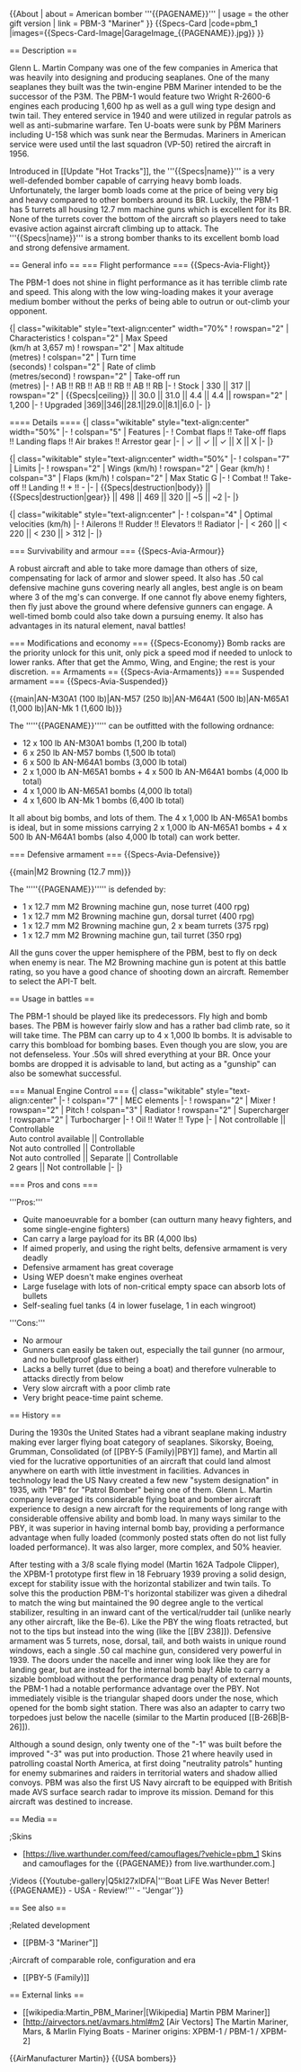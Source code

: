 {{About
| about = American bomber '''{{PAGENAME}}'''
| usage = the other gift version
| link = PBM-3 "Mariner"
}}
{{Specs-Card
|code=pbm_1
|images={{Specs-Card-Image|GarageImage_{{PAGENAME}}.jpg}}
}}

== Description ==
<!-- ''In the description, the first part should be about the history of and the creation and combat usage of the aircraft, as well as its key features. In the second part, tell the reader about the aircraft in the game. Insert a screenshot of the vehicle, so that if the novice player does not remember the vehicle by name, he will immediately understand what kind of vehicle the article is talking about.'' -->
Glenn L. Martin Company was one of the few companies in America that was heavily into designing and producing seaplanes. One of the many seaplanes they built was the twin-engine PBM Mariner intended to be the successor of the P3M. The PBM-1 would feature two Wright R-2600-6 engines each producing 1,600 hp as well as a gull wing type design and twin tail. They entered service in 1940 and were utilized in regular patrols as well as anti-submarine warfare. Ten U-boats were sunk by PBM Mariners including U-158 which was sunk near the Bermudas. Mariners in American service were used until the last squadron (VP-50) retired the aircraft in 1956.

Introduced in [[Update "Hot Tracks"]], the '''{{Specs|name}}''' is a very well-defended bomber capable of carrying heavy bomb loads. Unfortunately, the larger bomb loads come at the price of being very big and heavy compared to other bombers around its BR. Luckily, the PBM-1 has 5 turrets all housing 12.7 mm machine guns which is excellent for its BR. None of the turrets cover the bottom of the aircraft so players need to take evasive action against aircraft climbing up to attack. The '''{{Specs|name}}''' is a strong bomber thanks to its excellent bomb load and strong defensive armament.

== General info ==
=== Flight performance ===
{{Specs-Avia-Flight}}
<!-- ''Describe how the aircraft behaves in the air. Speed, manoeuvrability, acceleration and allowable loads - these are the most important characteristics of the vehicle.'' -->
The PBM-1 does not shine in flight performance as it has terrible climb rate and speed. This along with the low wing-loading makes it your average medium bomber without the perks of being able to outrun or out-climb your opponent.

{| class="wikitable" style="text-align:center" width="70%"
! rowspan="2" | Characteristics
! colspan="2" | Max Speed<br>(km/h at 3,657 m)
! rowspan="2" | Max altitude<br>(metres)
! colspan="2" | Turn time<br>(seconds)
! colspan="2" | Rate of climb<br>(metres/second)
! rowspan="2" | Take-off run<br>(metres)
|-
! AB !! RB !! AB !! RB !! AB !! RB
|-
! Stock
| 330 || 317 || rowspan="2" | {{Specs|ceiling}} || 30.0 || 31.0 || 4.4 || 4.4 || rowspan="2" | 1,200
|-
! Upgraded
|369||346||28.1||29.0||8.1||6.0
|-
|}

==== Details ====
{| class="wikitable" style="text-align:center" width="50%"
|-
! colspan="5" | Features
|-
! Combat flaps !! Take-off flaps !! Landing flaps !! Air brakes !! Arrestor gear
|-
| ✓ || ✓ || ✓ || X || X     <!-- ✓ -->
|-
|}

{| class="wikitable" style="text-align:center" width="50%"
|-
! colspan="7" | Limits
|-
! rowspan="2" | Wings (km/h)
! rowspan="2" | Gear (km/h)
! colspan="3" | Flaps (km/h)
! colspan="2" | Max Static G
|-
! Combat !! Take-off !! Landing !! + !! -
|-
| {{Specs|destruction|body}} || {{Specs|destruction|gear}} || 498 || 469 || 320 || ~5 || ~2
|-
|}

{| class="wikitable" style="text-align:center"
|-
! colspan="4" | Optimal velocities (km/h)
|-
! Ailerons !! Rudder !! Elevators !! Radiator
|-
| < 260 || < 220 || < 230 || > 312
|-
|}

=== Survivability and armour ===
{{Specs-Avia-Armour}}
<!-- ''Examine the survivability of the aircraft. Note how vulnerable the structure is and how secure the pilot is, whether the fuel tanks are armoured, etc. Describe the armour, if there is any, and also mention the vulnerability of other critical aircraft systems.'' -->
A robust aircraft and able to take more damage than others of size, compensating for lack of armor and slower speed.  It also has .50 cal defensive machine guns covering nearly all angles, best angle is on beam where 3 of the mg's can converge. If one cannot fly above enemy fighters, then fly just above the ground where defensive gunners can engage.  A well-timed bomb could also take down a pursuing enemy. It also has advantages in its natural element, naval battles!

=== Modifications and economy ===
{{Specs-Economy}}
Bomb racks are the priority unlock for this unit, only pick a speed mod if needed to unlock to lower ranks.  After that get the Ammo, Wing, and Engine; the rest is your discretion.
== Armaments ==
{{Specs-Avia-Armaments}}
=== Suspended armament ===
{{Specs-Avia-Suspended}}
<!-- ''Describe the aircraft's suspended armament: additional cannons under the wings, bombs, rockets and torpedoes. This section is especially important for bombers and attackers. If there is no suspended weaponry remove this subsection.'' -->
{{main|AN-M30A1 (100 lb)|AN-M57 (250 lb)|AN-M64A1 (500 lb)|AN-M65A1 (1,000 lb)|AN-Mk 1 (1,600 lb)}}

The '''''{{PAGENAME}}''''' can be outfitted with the following ordnance:

* 12 x 100 lb AN-M30A1 bombs (1,200 lb total)
* 6 x 250 lb AN-M57 bombs (1,500 lb total)
* 6 x 500 lb AN-M64A1 bombs (3,000 lb total)
* 2 x 1,000 lb AN-M65A1 bombs + 4 x 500 lb AN-M64A1 bombs (4,000 lb total)
* 4 x 1,000 lb AN-M65A1 bombs (4,000 lb total)
* 4 x 1,600 lb AN-Mk 1 bombs (6,400 lb total)

It all about big bombs, and lots of them.  The 4 x 1,000 lb AN-M65A1 bombs is ideal, but in some missions carrying 2 x 1,000 lb AN-M65A1 bombs + 4 x 500 lb AN-M64A1 bombs (also 4,000 lb total) can work better.

=== Defensive armament ===
{{Specs-Avia-Defensive}}
<!-- ''Defensive armament with turret machine guns or cannons, crewed by gunners. Examine the number of gunners and what belts or drums are better to use. If defensive weaponry is not available, remove this subsection.'' -->
{{main|M2 Browning (12.7 mm)}}

The '''''{{PAGENAME}}''''' is defended by:

* 1 x 12.7 mm M2 Browning machine gun, nose turret (400 rpg)
* 1 x 12.7 mm M2 Browning machine gun, dorsal turret (400 rpg)
* 1 x 12.7 mm M2 Browning machine gun, 2 x beam turrets (375 rpg)
* 1 x 12.7 mm M2 Browning machine gun, tail turret (350 rpg)

All the guns cover the upper hemisphere of the PBM, best to fly on deck when enemy is near.  The M2 Browning machine gun is potent at this battle rating, so you have a good chance of shooting down an aircraft.  Remember to select the API-T belt.

== Usage in battles ==
<!-- ''Describe the tactics of playing in the aircraft, the features of using aircraft in a team and advice on tactics. Refrain from creating a "guide" - do not impose a single point of view, but instead, give the reader food for thought. Examine the most dangerous enemies and give recommendations on fighting them. If necessary, note the specifics of the game in different modes (AB, RB, SB).'' -->
The PBM-1 should be played like its predecessors. Fly high and bomb bases. The PBM is however fairly slow and has a rather bad climb rate, so it will take time. The PBM can carry up to 4 x 1,000 lb bombs. It is advisable to carry this bombload for bombing bases. Even though you are slow, you are not defenseless. Your .50s will shred everything at your BR. Once your bombs are dropped it is advisable to land, but acting as a "gunship" can also be somewhat successful.

=== Manual Engine Control ===
{| class="wikitable" style="text-align:center"
|-
! colspan="7" | MEC elements
|-
! rowspan="2" | Mixer
! rowspan="2" | Pitch
! colspan="3" | Radiator
! rowspan="2" | Supercharger
! rowspan="2" | Turbocharger
|-
! Oil !! Water !! Type
|-
| Not controllable || Controllable<br>Auto control available || Controllable<br>Not auto controlled || Controllable<br>Not auto controlled || Separate || Controllable<br>2 gears || Not controllable
|-
|}

=== Pros and cons ===
<!-- ''Summarise and briefly evaluate the vehicle in terms of its characteristics and combat effectiveness. Mark its pros and cons in the bulleted list. Try not to use more than 6 points for each of the characteristics. Avoid using categorical definitions such as "bad", "good" and the like - use substitutions with softer forms such as "inadequate" and "effective".'' -->

'''Pros:'''

* Quite manoeuvrable for a bomber (can outturn many heavy fighters, and some single-engine fighters)
* Can carry a large payload for its BR (4,000 lbs)
* If aimed properly, and using the right belts, defensive armament is very deadly
* Defensive armament has great coverage
* Using WEP doesn't make engines overheat
* Large fuselage with lots of non-critical empty space can absorb lots of bullets
* Self-sealing fuel tanks (4 in lower fuselage, 1 in each wingroot)

'''Cons:'''

* No armour
* Gunners can easily be taken out, especially the tail gunner (no armour, and no bulletproof glass either)
* Lacks a belly turret (due to being a boat) and therefore vulnerable to attacks directly from below
* Very slow aircraft with a poor climb rate
* Very bright peace-time paint scheme.


== History ==
<!-- ''Describe the history of the creation and combat usage of the aircraft in more detail than in the introduction. If the historical reference turns out to be too long, take it to a separate article, taking a link to the article about the vehicle and adding a block "/History" (example: <nowiki>https://wiki.warthunder.com/(Vehicle-name)/History</nowiki>) and add a link to it here using the <code>main</code> template. Be sure to reference text and sources by using <code><nowiki><ref></ref></nowiki></code>, as well as adding them at the end of the article with <code><nowiki><references /></nowiki></code>. This section may also include the vehicle's dev blog entry (if applicable) and the in-game encyclopedia description (under <code><nowiki>=== In-game description ===</nowiki></code>, also if applicable).'' -->
During the 1930s the United States had a vibrant seaplane making industry making ever larger flying boat category of seaplanes. Sikorsky, Boeing, Grumman, Consolidated (of [[PBY-5 (Family)|PBY]] fame), and Martin all vied for the lucrative opportunities of an aircraft that could land almost anywhere on earth with little investment in facilities. Advances in technology lead the US Navy created a few new "system designation" in 1935, with "PB" for "Patrol Bomber" being one of them. Glenn L. Martin company leveraged its considerable flying boat and bomber aircraft experience to design a new aircraft for the requirements of long range with considerable offensive ability and bomb load. In many ways similar to the PBY, it was superior in having internal bomb bay, providing a performance advantage when fully loaded (commonly posted stats often do not list fully loaded performance). It was also larger, more complex, and 50% heavier.

After testing with a 3/8 scale flying model (Martin 162A Tadpole Clipper), the XPBM-1 prototype first flew in 18 February 1939 proving a solid design, except for stability issue with the horizontal stabilizer and twin tails. To solve this the production PBM-1's horizontal stabilizer was given a dihedral to match the wing but maintained the 90 degree angle to the vertical stabilizer, resulting in an inward cant of the vertical/rudder tail (unlike nearly any other aircraft, like the Be-6). Like the PBY the wing floats retracted, but not to the tips but instead into the wing (like the [[BV 238]]). Defensive armament was 5 turrets, nose, dorsal, tail, and both waists in unique round windows, each a single .50 cal machine gun, considered very powerful in 1939. The doors under the nacelle and inner wing look like they are for landing gear, but are instead for the internal bomb bay! Able to carry a sizable bombload without the performance drag penalty of external mounts, the PBM-1 had a notable performance advantage over the PBY. Not immediately visible is the triangular shaped doors under the nose, which opened for the bomb sight station. There was also an adapter to carry two torpedoes just below the nacelle (similar to the Martin produced [[B-26B|B-26]]).

Although a sound design, only twenty one of the "-1" was built before the improved "-3" was put into production. Those 21 where heavily used in patrolling coastal North America, at first doing "neutrality patrols" hunting for enemy submarines and raiders in territorial waters and shadow allied convoys. PBM was also the first US Navy aircraft to be equipped with British made AVS surface search radar to improve its mission. Demand for this aircraft was destined to increase.

== Media ==
<!-- ''Excellent additions to the article would be video guides, screenshots from the game, and photos.'' -->

;Skins

* [https://live.warthunder.com/feed/camouflages/?vehicle=pbm_1 Skins and camouflages for the {{PAGENAME}} from live.warthunder.com.]

;Videos
{{Youtube-gallery|Q5kI27xlDFA|'''Boat LiFE Was Never Better! {{PAGENAME}} - USA - Review!''' - ''Jengar''}}

== See also ==
<!-- ''Links to the articles on the War Thunder Wiki that you think will be useful for the reader, for example:''
* ''reference to the series of the aircraft;''
* ''links to approximate analogues of other nations and research trees.'' -->

;Related development

* [[PBM-3 "Mariner"]]

;Aircraft of comparable role, configuration and era

* [[PBY-5 (Family)]]

== External links ==
<!-- ''Paste links to sources and external resources, such as:''
* ''topic on the official game forum;''
* ''other literature.'' -->

* [[wikipedia:Martin_PBM_Mariner|[Wikipedia] Martin PBM Mariner]]
* [http://airvectors.net/avmars.html#m2 <nowiki>[Air Vectors]</nowiki> The Martin Mariner, Mars, & Marlin Flying Boats - Mariner origins: XPBM-1 / PBM-1 / XPBM-2]

{{AirManufacturer Martin}}
{{USA bombers}}